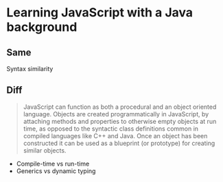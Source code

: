 # Learning JavaScript with a Java background

## Same

Syntax similarity

## Diff

> JavaScript can function as both a procedural and an object oriented language. Objects are created programmatically in JavaScript, by attaching methods and properties to otherwise empty objects at run time, as opposed to the syntactic class definitions common in compiled languages like C++ and Java. Once an object has been constructed it can be used as a blueprint (or prototype) for creating similar objects.

- Compile-time vs run-time
- Generics vs dynamic typing
